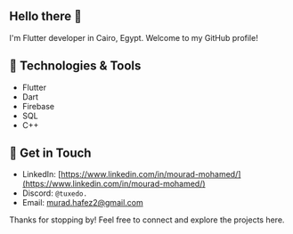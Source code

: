 ## Hello there 👋

I'm Flutter developer in Cairo, Egypt. Welcome to my GitHub profile!

## 🔧 Technologies & Tools

- Flutter
- Dart
- Firebase
- SQL
- C++

## 🤙 Get in Touch

- LinkedIn: [https://www.linkedin.com/in/mourad-mohamed/](https://www.linkedin.com/in/mourad-mohamed/)
- Discord: `@tuxedo.`
- Email: [murad.hafez2@gmail.com](mailto:murad.hafez2@gmail.com)

Thanks for stopping by! Feel free to connect and explore the projects here.

